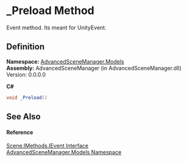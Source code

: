 # _Preload Method


Event method. Its meant for UnityEvent.



## Definition
**Namespace:** <a href="N_AdvancedSceneManager_Models.md">AdvancedSceneManager.Models</a>  
**Assembly:** AdvancedSceneManager (in AdvancedSceneManager.dll) Version: 0.0.0.0

**C#**
``` C#
void _Preload()
```



## See Also


#### Reference
<a href="T_AdvancedSceneManager_Models_Scene_IMethods_IEvent.md">Scene.IMethods.IEvent Interface</a>  
<a href="N_AdvancedSceneManager_Models.md">AdvancedSceneManager.Models Namespace</a>  
